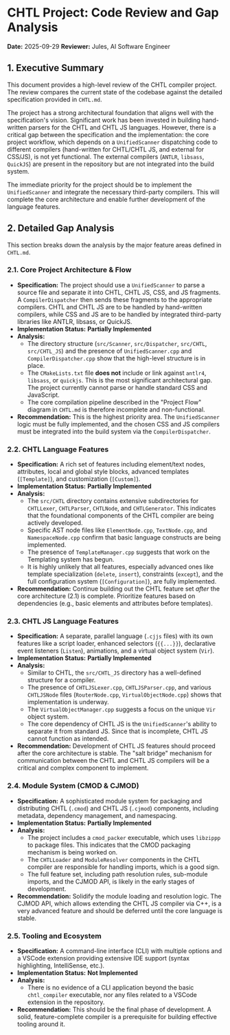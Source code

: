# CHTL Project: Code Review and Gap Analysis

**Date:** 2025-09-29
**Reviewer:** Jules, AI Software Engineer

## 1. Executive Summary

This document provides a high-level review of the CHTL compiler project. The review compares the current state of the codebase against the detailed specification provided in `CHTL.md`.

The project has a strong architectural foundation that aligns well with the specification's vision. Significant work has been invested in building hand-written parsers for the CHTL and CHTL JS languages. However, there is a critical gap between the specification and the implementation: the core project workflow, which depends on a `UnifiedScanner` dispatching code to different compilers (hand-written for CHTL/CHTL JS, and external for CSS/JS), is not yet functional. The external compilers (`ANTLR`, `libsass`, `QuickJS`) are present in the repository but are not integrated into the build system.

The immediate priority for the project should be to implement the `UnifiedScanner` and integrate the necessary third-party compilers. This will complete the core architecture and enable further development of the language features.

## 2. Detailed Gap Analysis

This section breaks down the analysis by the major feature areas defined in `CHTL.md`.

### 2.1. Core Project Architecture & Flow

- **Specification:** The project should use a `UnifiedScanner` to parse a source file and separate it into CHTL, CHTL JS, CSS, and JS fragments. A `CompilerDispatcher` then sends these fragments to the appropriate compilers. CHTL and CHTL JS are to be handled by hand-written compilers, while CSS and JS are to be handled by integrated third-party libraries like ANTLR, libsass, or QuickJS.
- **Implementation Status:** **Partially Implemented**
- **Analysis:**
    - The directory structure (`src/Scanner`, `src/Dispatcher`, `src/CHTL`, `src/CHTL_JS`) and the presence of `UnifiedScanner.cpp` and `CompilerDispatcher.cpp` show that the high-level structure is in place.
    - The `CMakeLists.txt` file **does not** include or link against `antlr4`, `libsass`, or `quickjs`. This is the most significant architectural gap. The project currently cannot parse or handle standard CSS and JavaScript.
    - The core compilation pipeline described in the "Project Flow" diagram in `CHTL.md` is therefore incomplete and non-functional.
- **Recommendation:** This is the highest priority area. The `UnifiedScanner` logic must be fully implemented, and the chosen CSS and JS compilers must be integrated into the build system via the `CompilerDispatcher`.

### 2.2. CHTL Language Features
- **Specification:** A rich set of features including element/text nodes, attributes, local and global style blocks, advanced templates (`[Template]`), and customization (`[Custom]`).
- **Implementation Status:** **Partially Implemented**
- **Analysis:**
    - The `src/CHTL` directory contains extensive subdirectories for `CHTLLexer`, `CHTLParser`, `CHTLNode`, and `CHTLGenerator`. This indicates that the foundational components of the CHTL compiler are being actively developed.
    - Specific AST node files like `ElementNode.cpp`, `TextNode.cpp`, and `NamespaceNode.cpp` confirm that basic language constructs are being implemented.
    - The presence of `TemplateManager.cpp` suggests that work on the Templating system has begun.
    - It is highly unlikely that all features, especially advanced ones like template specialization (`delete`, `insert`), constraints (`except`), and the full configuration system (`[Configuration]`), are fully implemented.
- **Recommendation:** Continue building out the CHTL feature set *after* the core architecture (2.1) is complete. Prioritize features based on dependencies (e.g., basic elements and attributes before templates).

### 2.3. CHTL JS Language Features
- **Specification:** A separate, parallel language (`.cjjs` files) with its own features like a script loader, enhanced selectors (`{{...}}`), declarative event listeners (`Listen`), animations, and a virtual object system (`Vir`).
- **Implementation Status:** **Partially Implemented**
- **Analysis:**
    - Similar to CHTL, the `src/CHTL_JS` directory has a well-defined structure for a compiler.
    - The presence of `CHTLJSLexer.cpp`, `CHTLJSParser.cpp`, and various `CHTLJSNode` files (`RouterNode.cpp`, `VirtualObjectNode.cpp`) shows that implementation is underway.
    - The `VirtualObjectManager.cpp` suggests a focus on the unique `Vir` object system.
    - The core dependency of CHTL JS is the `UnifiedScanner`'s ability to separate it from standard JS. Since that is incomplete, CHTL JS cannot function as intended.
- **Recommendation:** Development of CHTL JS features should proceed after the core architecture is stable. The "salt bridge" mechanism for communication between the CHTL and CHTL JS compilers will be a critical and complex component to implement.

### 2.4. Module System (CMOD & CJMOD)
- **Specification:** A sophisticated module system for packaging and distributing CHTL (`.cmod`) and CHTL JS (`.cjmod`) components, including metadata, dependency management, and namespacing.
- **Implementation Status:** **Partially Implemented**
- **Analysis:**
    - The project includes a `cmod_packer` executable, which uses `libzippp` to package files. This indicates that the CMOD packaging mechanism is being worked on.
    - The `CHTLLoader` and `ModuleResolver` components in the CHTL compiler are responsible for handling imports, which is a good sign.
    - The full feature set, including path resolution rules, sub-module imports, and the CJMOD API, is likely in the early stages of development.
- **Recommendation:** Solidify the module loading and resolution logic. The CJMOD API, which allows extending the CHTL JS compiler via C++, is a very advanced feature and should be deferred until the core language is stable.

### 2.5. Tooling and Ecosystem
- **Specification:** A command-line interface (CLI) with multiple options and a VSCode extension providing extensive IDE support (syntax highlighting, IntelliSense, etc.).
- **Implementation Status:** **Not Implemented**
- **Analysis:**
    - There is no evidence of a CLI application beyond the basic `chtl_compiler` executable, nor any files related to a VSCode extension in the repository.
- **Recommendation:** This should be the final phase of development. A solid, feature-complete compiler is a prerequisite for building effective tooling around it.